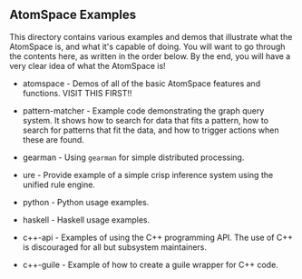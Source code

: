 AtomSpace Examples
------------------

This directory contains various examples and demos that illustrate
what the AtomSpace is, and what it's capable of doing.  You will
want to go through the contents here, as written in the order below.
By the end, you will have a very clear idea of what the AtomSpace is!

* atomspace     - Demos of all of the basic AtomSpace features and
                  functions. VISIT THIS FIRST!!

* pattern-matcher - Example code demonstrating the graph query system.
                  It shows how to search for data that fits a pattern,
                  how to search for patterns that fit the data, and
                  how to trigger actions when these are found.

* gearman       - Using `gearman` for simple distributed processing.

* ure           - Provide example of a simple crisp inference system
                  using the unified rule engine.

* python        - Python usage examples.
* haskell       - Haskell usage examples.

* c++-api       - Examples of using the C++ programming API. The use of
                  C++ is discouraged for all but subsystem maintainers.

* c++-guile     - Example of how to create a guile wrapper for C++ code.
